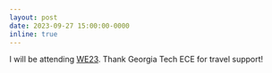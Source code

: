 ```yaml
---
layout: post
date: 2023-09-27 15:00:00-0000
inline: true
---
```


I will be attending [WE23](https://we23.swe.org/). Thank Georgia Tech ECE for travel support!